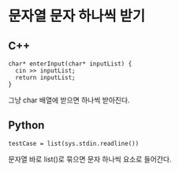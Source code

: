 <h1>문자열 문자 하나씩 받기</h1>
<h2>C++</h2>
<p>
  
    char* enterInput(char* inputList) {
	  cin >> inputList;
	  return inputList;
    }
  
</p>
그냥 char 배열에 받으면 하나씩 받아진다.

<h2>Python</h2>

<p>
  
    testCase = list(sys.stdin.readline())

</p>

문자열 바로 list()로 묶으면 문자 하나씩 요소로 들어간다.
